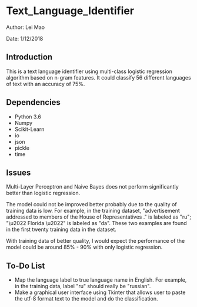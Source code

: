 # Text_Language_Identifier

Author: Lei Mao


Date: 1/12/2018

## Introduction

This is a text language identifier using multi-class logistic regression algorithm based on n-gram features. It could classify 56 different languages of text with an accuracy of 75%. 

## Dependencies

* Python 3.6
* Numpy
* Scikit-Learn
* io
* json
* pickle
* time

## Issues

Multi-Layer Perceptron and Naive Bayes does not perform significantly better than logistic regression. 

The model could not be improved better probably due to the quality of training data is low. For example, in the training dataset, "advertisement addressed to members of the House of Representatives ." is labeled as "ru"; "\u2022 Florida \u2022" is labeled as "da". These two examples are found in the first twenty training data in the dataset. 

With training data of better quality, I  would expect the performance of the model could be around 85% - 90% with only logistic regression.

## To-Do List

* Map the language label to true language name in English. For example, in the training data, label "ru" should really be "russian".
* Make a graphical user interface using Tkinter that allows user to paste the utf-8 format text to the model and do the classification.